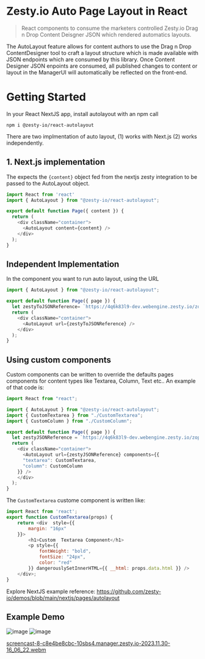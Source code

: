 # Zesty.io Auto Page Layout in React

> React components to consume the marketers controlled Zesty.io Drag n Drop Content Deisgner JSON which rendered automatics layouts.

The AutoLayout feature allows for content authors to use the Drag n Drop ContentDesigner tool to craft a layout structure which is made available with JSON endpoints which are consumed by this library. Once Content Designer JSON enpoints are consumed, all published changes to content or layout in the ManagerUI will automatically be reflected on the front-end.

# Getting Started

In your React NextJS app, install autolayout with an npm call

```npm i @zesty-io/react-autolayout```

There are two implmentation of auto layout, (1) works with Next.js (2) works independently. 

## 1. Next.js implementation

The expects the `{content}` object fed from the nextjs zesty integration to be passed to the AutoLayout object.

```javascript
import React from 'react'
import { AutoLayout } from "@zesty-io/react-autolayout";

export default function Page({ content }) {
  return (
    <div className="container">
      <AutoLayout content={content} />
    </div>
  );
}
```

## Independent Implementation

In the component you want to run auto layout, using the URL

```javascript
import { AutoLayout } from "@zesty-io/react-autolayout";

export default function Page({ page }) {
  let zestyToJSONReference= `https://4q6k83l9-dev.webengine.zesty.io/zop-gun/?toJSON`
  return (
    <div className="container">
      <AutoLayout url={zestyToJSONReference} />
    </div>
  );
}
```

## Using  custom components 

Custom components can be written to override the defaults pages components for content types like Textarea, Column, Text etc.. An example of that code is:

```javascript
import React from "react";

import { AutoLayout } from "@zesty-io/react-autolayout";
import { CustomTextarea } from "./CustomTextarea";
import { CustomColumn } from "./CustomColumn";

export default function Page({ page }) {
  let zestyJSONReference = `https://4q6k83l9-dev.webengine.zesty.io/zop-gun/?toJSON`
  return (
    <div className="container">
      <AutoLayout url={zestyJSONReference} components={{
      "textarea": CustomTextarea,
      "column": CustomColumn
    }} />
    </div>
  );
}
```

The `CustomTextarea` custome component is written like: 

```javascript
import React from 'react';
export function CustomTextarea(props) {
    return <div  style={{
        margin: "16px"
    }}>
        <h1>Custom  Textarea Component</h1>
        <p style={{
            fontWeight: "bold",
            fontSize: "24px",
            color: "red"
        }} dangerouslySetInnerHTML={{ __html: props.data.html }} />
    </div>;
}
```

Explore NextJS example reference: https://github.com/zesty-io/demos/blob/main/nextjs/pages/autolayout


## Example Demo

![image](https://github.com/zesty-io/react-autolayout/assets/44116036/90a0bb96-7902-49e0-a269-a16598f6ee23)
![image](https://github.com/zesty-io/react-autolayout/assets/44116036/3bf775c8-f059-44cf-b935-8a3ba5b0ec47)

[screencast-8-c8e4be8cbc-10sbs4.manager.zesty.io-2023.11.30-16_06_22.webm](https://github.com/zesty-io/react-autolayout/assets/44116036/2cebe22a-e71d-4326-bcea-a3d0d03bd1ad)


